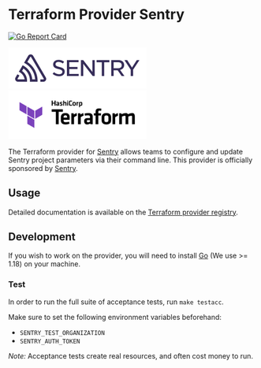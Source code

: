 # Terraform Provider Sentry

[![Go Report Card](https://goreportcard.com/badge/github.com/jianyuan/terraform-provider-sentry)](https://goreportcard.com/report/github.com/jianyuan/terraform-provider-sentry)

<a href="https://sentry.io/?utm_source=terraform&utm_medium=docs" target="_blank">
    <img src="templates/sentry-wordmark-dark-280x84.svg" alt="Sentry" width="280">
</a>

<a href="https://www.terraform.io/" target="_blank">
    <img src="templates/Terraform_PrimaryLogo_Color_RGB.svg" alt="Terraform" width="280">
</a>

The Terraform provider for [Sentry](https://sentry.io/?utm_source=terraform&utm_medium=docs) allows teams to configure and update Sentry project parameters via their command line. This provider is officially sponsored by [Sentry](https://sentry.io/?utm_source=terraform&utm_medium=docs).

## Usage

Detailed documentation is available on the [Terraform provider registry](https://registry.terraform.io/providers/jianyuan/sentry/latest).

## Development

If you wish to work on the provider, you will need to install [Go](https://go.dev/doc/install) (We use >= 1.18) on your machine.

### Test

In order to run the full suite of acceptance tests, run `make testacc`.

Make sure to set the following environment variables beforehand:

- `SENTRY_TEST_ORGANIZATION`
- `SENTRY_AUTH_TOKEN`

_Note:_ Acceptance tests create real resources, and often cost money to run.
